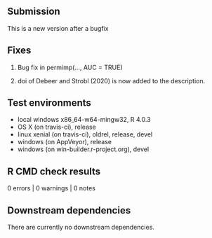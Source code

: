## Submission
This is a new version after a bugfix


## Fixes
1. Bug fix in permimp(..., AUC = TRUE)

2. doi of Debeer and Strobl (2020) is now added to the description.


## Test environments
* local windows x86_64-w64-mingw32, R 4.0.3
* OS X (on travis-ci), release
* linux xenial (on travis-ci), oldrel, release, devel
* windows (on AppVeyor), release
* windows (on win-builder.r-project.org), devel


## R CMD check results
0 errors | 0 warnings | 0 notes


## Downstream dependencies
There are currently no downstream dependencies.